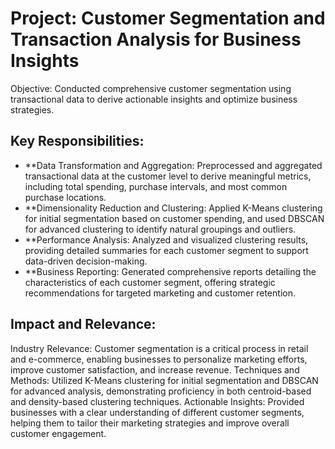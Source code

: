 # Project: Customer Segmentation and Transaction Analysis for Business Insights
Objective: Conducted comprehensive customer segmentation using transactional data to derive actionable insights and optimize business strategies.

## Key Responsibilities:

- **Data Transformation and Aggregation: Preprocessed and aggregated transactional data at the customer level to derive meaningful metrics, including total spending, purchase intervals, and most common purchase locations.
- **Dimensionality Reduction and Clustering: Applied K-Means clustering for initial segmentation based on customer spending, and used DBSCAN for advanced clustering to identify natural groupings and outliers.
- **Performance Analysis: Analyzed and visualized clustering results, providing detailed summaries for each customer segment to support data-driven decision-making.
- **Business Reporting: Generated comprehensive reports detailing the characteristics of each customer segment, offering strategic recommendations for targeted marketing and customer retention.
## Impact and Relevance:

Industry Relevance: Customer segmentation is a critical process in retail and e-commerce, enabling businesses to personalize marketing efforts, improve customer satisfaction, and increase revenue.
Techniques and Methods: Utilized K-Means clustering for initial segmentation and DBSCAN for advanced analysis, demonstrating proficiency in both centroid-based and density-based clustering techniques.
Actionable Insights: Provided businesses with a clear understanding of different customer segments, helping them to tailor their marketing strategies and improve overall customer engagement.

